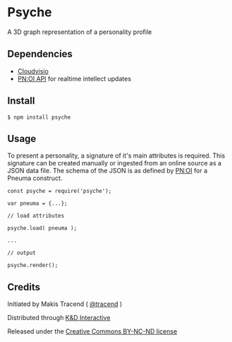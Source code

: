 # Psyche

A 3D graph representation of a personality profile

## Dependencies

* [Cloudvisio](http://github.com/makesites/cloudvisio)
* [PN:OI API](http://pnoi.net/docs/api) for realtime intellect updates

## Install

```
$ npm install psyche
```

## Usage

To present a personality, a signature of it's main attributes is required. This signature can be created manually or ingested from an online source as a JSON data file. The schema of the JSON is as defined by [PN:OI](http://pnoi.net/docs/pneuma) for a Pneuma construct.

```
const psyche = require('psyche');

var pneuma = {...};

// load attributes

psyche.load( pneuma );

...

// output

psyche.render();

```


## Credits

Initiated by Makis Tracend ( [@tracend](http://tracend.me/) )

Distributed through [K&D Interactive](http://kdi.co/)

Released under the [Creative Commons BY-NC-ND license](http://creativecommons.org/licenses/by-nc-nd/3.0/)
